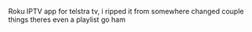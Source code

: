 Roku IPTV app for telstra tv, i ripped it from somewhere changed couple things theres even a playlist go ham
